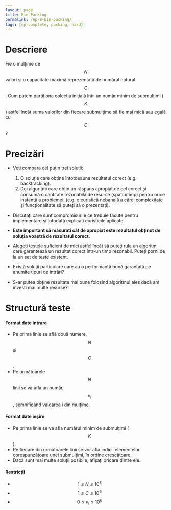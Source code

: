 ```yaml
---
layout: page
title: Bin Packing
permalink: /np-8-bin-packing/
tags: [np-complete, packing, hard]
---
```


# Descriere

Fie o mulțime de $$N$$ valori și o capacitate maximă reprezentată de numărul natural $$C$$. Cum putem partiționa colecția inițială într-un număr minim de submulțimi ($$K$$) astfel încât suma valorilor din fiecare submulțime să fie mai mică sau egală cu $$C$$?

# Precizări

- Veți compara cel puțin trei soluții:
    1. O soluție care obține întotdeauna rezultatul corect (e.g. backtracking).
    2. Doi algoritmi care obțin un răspuns apropiat de cel corect și consumă o cantitate rezonabilă de resurse (spațiu/timp) pentru orice instanță a problemei. (e.g. o euristică nebanală a cărei complexitate și funcționalitate să puteți să o prezentați).

- Discutați care sunt compromisurile ce trebuie făcute pentru implementare și totodată explicați euristicile aplicate.
- **Este important să măsurați cât de apropiat este rezultatul obținut de soluția voastră de rezultatul corect.**
- Alegeți testele suficient de mici astfel încât să puteți rula un algoritm care garantează un rezultat corect într-un timp rezonabil.
  Puteți porni de la un set de teste existent.

- Există soluții particulare care au o performanță bună garantată pe anumite tipuri de intrări?
- S-ar putea obține rezultate mai bune folosind algoritmul ales dacă am investi mai multe resurse?

# Structură teste

#### Format date intrare

- Pe prima linie se află două numere, $$N$$ și $$C$$.
- Pe următoarele $$N$$ linii se va afla un număr, $$v_i$$, semnificând valoarea i din mulțime.

#### Format date ieșire

- Pe prima linie se va afla numărul minim de submulțimi ($$K$$).
- Pe fiecare din următoarele linii se vor afla indicii elementelor corespunzătoare unei submulțimi, în ordine crescătoare.
- Dacă sunt mai multe soluții posibile, afișați oricare dintre ele.

#### Restricții

- $$ 1 \leq N \leq 10^3$$
- $$ 1 \leq C \leq 10^6$$
- $$ 0 \leq v_i \leq 10^6$$
